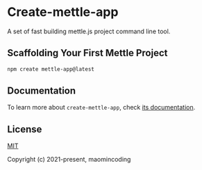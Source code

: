 # Create-mettle-app

A set of fast building mettle.js project command line tool.

## Scaffolding Your First Mettle Project

```bash
npm create mettle-app@latest
```

## Documentation

To learn more about `create-mettle-app`, check [its documentation](https://maomincoding.github.io/mettle-doc/tool/createMettleApp/).

## License

[MIT](http://opensource.org/licenses/MIT)

Copyright (c) 2021-present, maomincoding
